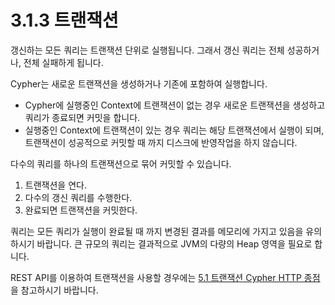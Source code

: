 # 3.1.3 트랜잭션

갱신하는 모든 쿼리는 트랜잭션 단위로 실행됩니다. 그래서 갱신 쿼리는 전체 성공하거나, 전체 실패하게 됩니다.

Cypher는 새로운 트랜잭션을 생성하거나 기존에 포함하여 실행합니다.

* Cypher에 실행중인 Context에 트랜잭션이 없는 경우 새로운 트랜잭션을 생성하고 쿼리가 종료되면 커밋을 합니다.
* 실행중인 Context에 트랜잭션이 있는 경우 쿼리는 해당 트랜잭션에서 실행이 되며, 트랜잭션이 성공적으로 커밋할 때 까지 디스크에 반영작업을 하지 않습니다.

다수의 쿼리를 하나의 트랜잭션으로 묶어 커밋할 수 있습니다.

1. 트랜잭션을 연다.
2. 다수의 갱신 쿼리를 수행한다.
3. 완료되면 트랜잭션을 커밋한다.

쿼리는 모든 쿼리가 실행이 완료될 때 까지 변경된 결과를 메모리에 가지고 있음을 유의하시기 바랍니다. 큰 규모의 쿼리는 결과적으로 JVM의 다량의 Heap 영역을 필요로 합니다.

REST API를 이용하여 트랜잭션을 사용할 경우에는 [5.1 트랜잭션 Cypher HTTP 종점](/chapter5/chapter5_1.md)을 참고하시기 바랍니다.


